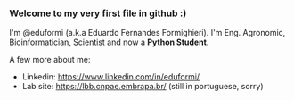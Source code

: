 ### Welcome to my very first file in github :)

I'm @eduformi (a.k.a Eduardo Fernandes Formighieri).
I'm Eng. Agronomic, Bioinformatician, Scientist and now a **Python Student**.

A few more about me:
- Linkedin: https://www.linkedin.com/in/eduformi/
- Lab site: https://lbb.cnpae.embrapa.br/ (still in portuguese, sorry)

<!---
eduformi/eduformi is a ✨ special ✨ repository because its `README.md` (this file) appears on your GitHub profile.
You can click the Preview link to take a look at your changes.
--->
